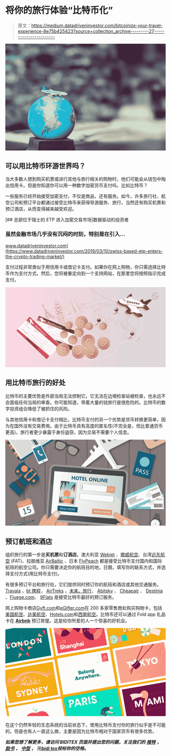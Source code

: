 # 将你的旅行体验“比特币化”

> 原文：<https://medium.datadriveninvestor.com/bitcoinize-your-travel-experience-8e75b425423?source=collection_archive---------27----------------------->

![](img/2db321984896b0734310eb1e9d19b22c.png)

## 可以用比特币环游世界吗？

当大多数人想到购买机票或进行其他与旅行相关的购物时，他们可能会从钱包中掏出信用卡。但是你知道你可以用一种数字加密货币支付吗，比如比特币？

一些服务已经开始接受加密支付，不仅是商品，还有服务。如今，许多旅行社、航空公司和预订平台都通过接受比特币来获得导游服务、旅行，当然还有购买机票和预订酒店，从而变得越来越受欢迎。

[](https://www.datadriveninvestor.com/2019/03/10/swiss-based-etp-enters-the-crypto-trading-market/) [## 总部位于瑞士的 ETP 进入加密交易市场|数据驱动的投资者

### 虽然金融市场几乎没有沉闷的时刻，特别是在引入…

www.datadriveninvestor.com](https://www.datadriveninvestor.com/2019/03/10/swiss-based-etp-enters-the-crypto-trading-market/) 

支付过程非常类似于用信用卡或借记卡支付。如果你在网上购物，你只需选择比特币作为支付方式。然后，您将被重定向到一个支持网站，在那里您将按照指示完成支付。

![](img/4deb02eb11b215307c54b12cc2f5cfc8.png)

## 用比特币旅行的好处

比特币的主要优势是外部当局无法控制它。它无法在边境检查站被检查，也永远不会面临任何当局的审查。你可能知道，带着大量的钱旅行是很危险的。比特币的数字投资组合降低了被抓住的风险。

与其他信用卡和借记卡支付相比，比特币支付的另一个优势是货币转换更简单，因为在国外没有交易费用。由于比特币具有高度的匿名性(不完全是，但比普通货币更高)，旅行者更少暴露于身份盗窃，因为交易不需要个人信息。

![](img/421f3c24b0e0ef1dbb7a63c2e92d957c.png)

## 预订航班和酒店

组织旅行的第一步是**买机票**和**订酒店**。澳大利亚 [Webjet](https://www.webjet.com.au/) 、[挪威航空](https://www.norwegian.com/)、台湾[远东航空](https://www.fat.com.tw/) (FAT)、拉脱维亚 [AirBaltic](https://www.airbaltic.com/) 、日本 [FlyPeach](https://www.flypeach.com/en) 都是接受比特币支付国内和国际航班的航空公司。你只需要决定你的航班目的地，日期，填写你的联系方式，并选择支付方式(用比特币支付)。

有很多预订平台和旅行社，它们提供同时预订你的航班和酒店或其他交通服务。 [Travala](https://www.travala.com/) ，[bt 携程](https://btctrip.com/)， [AirTreks](https://www.airtreks.com/) ，[未来。旅行](https://future.travel/)、 [Abitsky](https://www.abitsky.com/) 、 [Cheapair](https://www.cheapair.com/) 、 [Destinia](https://destinia.us/) 、[Fluege.com](https://www.fluege.com/de/)、 [9Flats](https://www.9flats.com/) 是接受比特币最好的预订服务。

网上购物卡商店[Gyft.com](https://www.gyft.com/)和[eGifter.com](https://www.egifter.com/)在 200 多家零售商处购买购物卡，包括[美国航空](https://www.aa.com/homePage.do)、[达美航空](https://www.delta.com/)、[Hotels.com](https://hotels.com/)和[西南航空](https://www.southwest.com/)。比特币还可以通过 Fold app 礼品卡在 [**Airbnb**](http://www.airbnb.com) 预订房屋。这是给你所爱的人一个惊喜的好机会。

![](img/df03b0496f5246e047da25b2d406f3ea.png)

在这个仍然年轻的生态系统的当前状态下，使用比特币支付你的旅行似乎是不可能的。但是也有人一直这么做，主要是因为比特币相对于国家货币有很多优势。

***如果您想了解更多，请访问 BIDITEX 页面并提出您的问题，关注我们的*** [***推特***](https://twitter.com/biditex_com) ***，*** [***脸书***](https://www.facebook.com/biditex/) ***，*** [***中型***](https://medium.com/@biditex) ***，*** 用[***bidi tex***](http://www.biditex.com/)***投标你的空格。***
